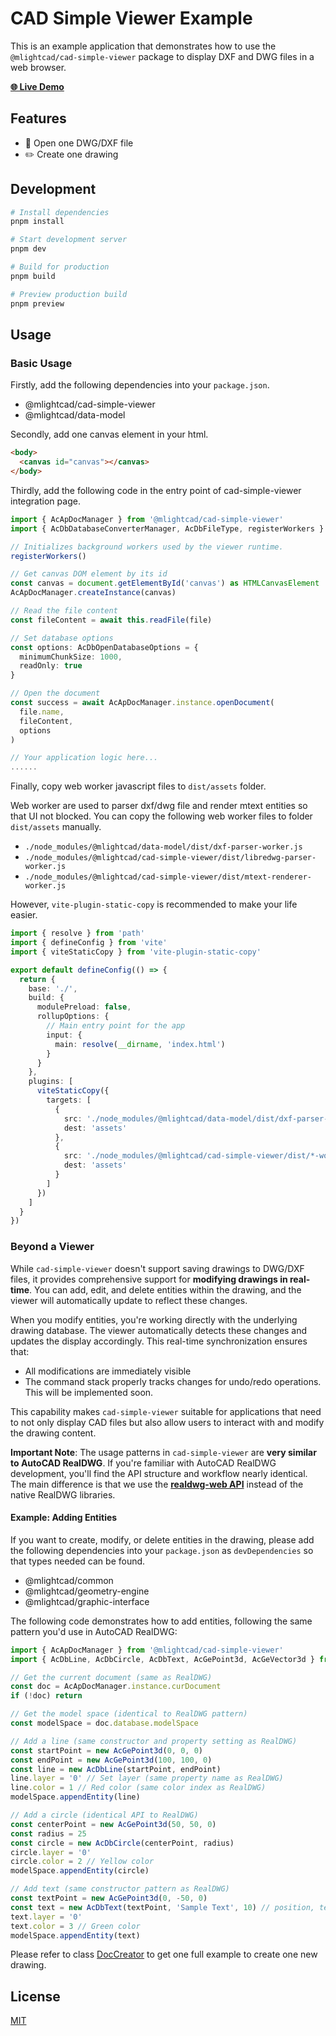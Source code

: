 # CAD Simple Viewer Example

This is an example application that demonstrates how to use the `@mlightcad/cad-simple-viewer` package to display DXF and DWG files in a web browser.

[**🌐 Live Demo**](https://mlight-lee.github.io/cad-simple-viewer-example/)

## Features

- 📁 Open one DWG/DXF file
- ✏️ Create one drawing

## Development

```bash
# Install dependencies
pnpm install

# Start development server
pnpm dev

# Build for production
pnpm build

# Preview production build
pnpm preview
```

## Usage

### Basic Usage

Firstly, add the following dependencies into your `package.json`.

- @mlightcad/cad-simple-viewer
- @mlightcad/data-model

Secondly, add one canvas element in your html.

```html
<body>
  <canvas id="canvas"></canvas>
</body>
```

Thirdly, add the following code in the entry point of cad-simple-viewer integration page.

```typescript
import { AcApDocManager } from '@mlightcad/cad-simple-viewer'
import { AcDbDatabaseConverterManager, AcDbFileType, registerWorkers } from '@mlightcad/data-model'

// Initializes background workers used by the viewer runtime.
registerWorkers()

// Get canvas DOM element by its id
const canvas = document.getElementById('canvas') as HTMLCanvasElement
AcApDocManager.createInstance(canvas)

// Read the file content
const fileContent = await this.readFile(file)

// Set database options
const options: AcDbOpenDatabaseOptions = {
  minimumChunkSize: 1000,
  readOnly: true
}

// Open the document
const success = await AcApDocManager.instance.openDocument(
  file.name,
  fileContent,
  options
)

// Your application logic here...
......
```

Finally, copy web worker javascript files to `dist/assets` folder.

Web worker are used to parser dxf/dwg file and render mtext entities so that UI not blocked. You can copy the following web worker files to folder `dist/assets` manually.

- `./node_modules/@mlightcad/data-model/dist/dxf-parser-worker.js`
- `./node_modules/@mlightcad/cad-simple-viewer/dist/libredwg-parser-worker.js`
- `./node_modules/@mlightcad/cad-simple-viewer/dist/mtext-renderer-worker.js`

However, `vite-plugin-static-copy` is recommended to make your life easier.

```typescript
import { resolve } from 'path'
import { defineConfig } from 'vite'
import { viteStaticCopy } from 'vite-plugin-static-copy'

export default defineConfig(() => {
  return {
    base: './',
    build: {
      modulePreload: false,
      rollupOptions: {
        // Main entry point for the app
        input: {
          main: resolve(__dirname, 'index.html')
        }
      }
    },
    plugins: [
      viteStaticCopy({
        targets: [
          {
            src: './node_modules/@mlightcad/data-model/dist/dxf-parser-worker.js',
            dest: 'assets'
          },
          {
            src: './node_modules/@mlightcad/cad-simple-viewer/dist/*-worker.js',
            dest: 'assets'
          }
        ]
      })
    ]
  }
})
```

### Beyond a Viewer

While `cad-simple-viewer` doesn't support saving drawings to DWG/DXF files, it provides comprehensive support for **modifying drawings in real-time**. You can add, edit, and delete entities within the drawing, and the viewer will automatically update to reflect these changes.

When you modify entities, you're working directly with the underlying drawing database. The viewer automatically detects these changes and updates the display accordingly. This real-time synchronization ensures that:

- All modifications are immediately visible
- The command stack properly tracks changes for undo/redo operations. This will be implemented soon.

This capability makes `cad-simple-viewer` suitable for applications that need to not only display CAD files but also allow users to interact with and modify the drawing content.

**Important Note**: The usage patterns in `cad-simple-viewer` are **very similar to AutoCAD RealDWG**. If you're familiar with AutoCAD RealDWG development, you'll find the API structure and workflow nearly identical. The main difference is that we use the [**realdwg-web API**](https://mlight-lee.github.io/realdwg-web/) instead of the native RealDWG libraries.

#### Example: Adding Entities

If you want to create, modify, or delete entities in the drawing, please add the following dependencies into your `package.json` as `devDependencies` so that types needed can be found.

- @mlightcad/common
- @mlightcad/geometry-engine
- @mlightcad/graphic-interface

The following code demonstrates how to add entities, following the same pattern you'd use in AutoCAD RealDWG:

```typescript
import { AcApDocManager } from '@mlightcad/cad-simple-viewer'
import { AcDbLine, AcDbCircle, AcDbText, AcGePoint3d, AcGeVector3d } from '@mlightcad/data-model'

// Get the current document (same as RealDWG)
const doc = AcApDocManager.instance.curDocument
if (!doc) return

// Get the model space (identical to RealDWG pattern)
const modelSpace = doc.database.modelSpace

// Add a line (same constructor and property setting as RealDWG)
const startPoint = new AcGePoint3d(0, 0, 0)
const endPoint = new AcGePoint3d(100, 100, 0)
const line = new AcDbLine(startPoint, endPoint)
line.layer = '0' // Set layer (same property name as RealDWG)
line.color = 1 // Red color (same color index as RealDWG)
modelSpace.appendEntity(line)

// Add a circle (identical API to RealDWG)
const centerPoint = new AcGePoint3d(50, 50, 0)
const radius = 25
const circle = new AcDbCircle(centerPoint, radius)
circle.layer = '0'
circle.color = 2 // Yellow color
modelSpace.appendEntity(circle)

// Add text (same constructor pattern as RealDWG)
const textPoint = new AcGePoint3d(0, -50, 0)
const text = new AcDbText(textPoint, 'Sample Text', 10) // position, text, height
text.layer = '0'
text.color = 3 // Green color
modelSpace.appendEntity(text)
```

Please refer to class [DocCreator](./src/docCreator.ts) to get one full example to create one new drawing.

## License

[MIT](LICENSE)